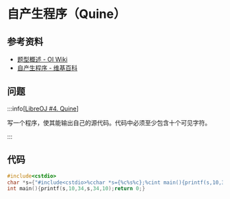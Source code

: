 # 自产生程序（Quine）

## 参考资料

- [题型概述 - OI Wiki](https://oi-wiki.org/contest/problems/#其他类型)
- [自产生程序 - 维基百科](https://zh.wikipedia.org/wiki/自產生程式)

## 问题

:::info[[LibreOJ #4. Quine](https://loj.ac/p/4)]

写一个程序，使其能输出自己的源代码。代码中必须至少包含十个可见字符。

:::

## 代码

```cpp
#include<cstdio>
char *s={"#include<cstdio>%cchar *s={%c%s%c};%cint main(){printf(s,10,34,s,34,10);return 0;}"};
int main(){printf(s,10,34,s,34,10);return 0;}
```
